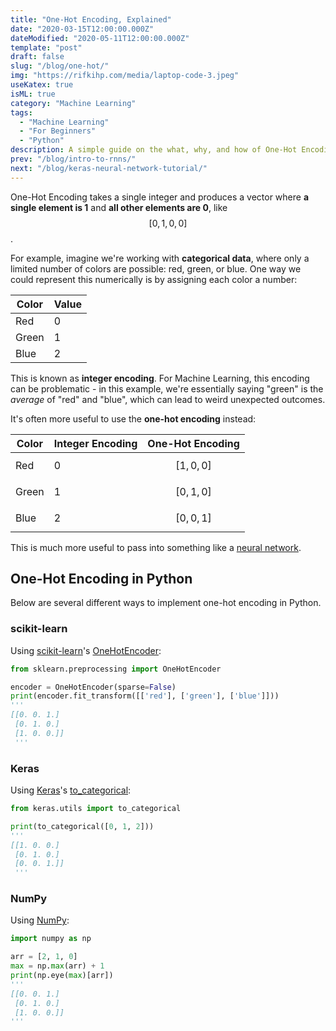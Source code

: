 ```yaml
---
title: "One-Hot Encoding, Explained"
date: "2020-03-15T12:00:00.000Z"
dateModified: "2020-05-11T12:00:00.000Z"
template: "post"
draft: false
slug: "/blog/one-hot/"
img: "https://rifkihp.com/media/laptop-code-3.jpeg"
useKatex: true
isML: true
category: "Machine Learning"
tags:
  - "Machine Learning"
  - "For Beginners"
  - "Python"
description: A simple guide on the what, why, and how of One-Hot Encoding.
prev: "/blog/intro-to-rnns/"
next: "/blog/keras-neural-network-tutorial/"
---
```


One-Hot Encoding takes a single integer and produces a vector where **a single element is 1** and **all other elements are 0**, like $$[0, 1, 0, 0]$$.

For example, imagine we're working with **categorical data**, where only a limited number of colors are possible: red, green, or blue. One way we could represent this numerically is by assigning each color a number:

| Color | Value |
| --- | --- |
| Red | 0 |
| Green | 1 |
| Blue | 2 |

This is known as **integer encoding**. For Machine Learning, this encoding can be problematic - in this example, we're essentially saying "green" is the _average_ of "red" and "blue", which can lead to weird unexpected outcomes.

It's often more useful to use the **one-hot encoding** instead:

| Color | Integer Encoding | One-Hot Encoding |
| --- | --- | --- |
| Red | 0 | $$[1, 0, 0]$$ |
| Green | 1 | $$[0, 1, 0]$$ |
| Blue | 2 | $$[0, 0, 1]$$ |

This is much more useful to pass into something like a [neural network](/blog/intro-to-neural-networks/).

## One-Hot Encoding in Python

Below are several different ways to implement one-hot encoding in Python.

### scikit-learn

Using [scikit-learn](https://scikit-learn.org/stable/)'s [OneHotEncoder](https://scikit-learn.org/stable/modules/generated/sklearn.preprocessing.OneHotEncoder.html):

```python
from sklearn.preprocessing import OneHotEncoder

encoder = OneHotEncoder(sparse=False)
print(encoder.fit_transform([['red'], ['green'], ['blue']]))
'''
[[0. 0. 1.]
 [0. 1. 0.]
 [1. 0. 0.]]
 '''
```

### Keras

Using [Keras](https://keras.io/)'s [to_categorical](https://keras.io/utils/#to_categorical):

```python
from keras.utils import to_categorical

print(to_categorical([0, 1, 2]))
'''
[[1. 0. 0.]
 [0. 1. 0.]
 [0. 0. 1.]]
 '''
```

### NumPy

Using [NumPy](https://numpy.org/):

```python
import numpy as np

arr = [2, 1, 0]
max = np.max(arr) + 1
print(np.eye(max)[arr])
'''
[[0. 0. 1.]
 [0. 1. 0.]
 [1. 0. 0.]]
'''
```
